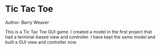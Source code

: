 Tic Tac Toe
===========
Author: Barry Weaver

This is a Tic Tac Toe GUI game. I created a model in the first project
that had a terminal-based view and controller. I have kept the same 
model and built a GUI view and controller now.
